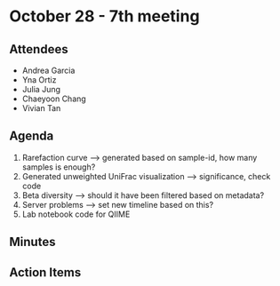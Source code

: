 # October 28 - 7th meeting

## Attendees
- Andrea Garcia
- Yna Ortiz
- Julia Jung
- Chaeyoon Chang
- Vivian Tan 

## Agenda
1) Rarefaction curve --> generated based on sample-id, how many samples is enough?
2) Generated unweighted UniFrac visualization --> significance, check code
3) Beta diversity --> should it have been filtered based on metadata?
4) Server problems --> set new timeline based on this?
5) Lab notebook code for QIIME
   
## Minutes


## Action Items
